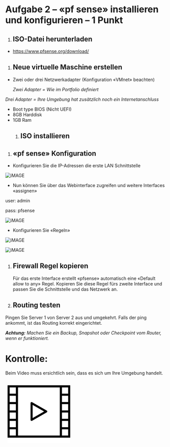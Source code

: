 ﻿# Aufgabe 2 – «pf sense» installieren und konfigurieren – 1 Punkt
1. ## **ISO-Datei herunterladen**

- <https://www.pfsense.org/download/>


1. ## **Neue virtuelle Maschine erstellen**
- Zwei oder drei Netzwerkadapter (Konfiguration «VMnet» beachten)

  *Zwei Adapter = Wie im Portfolio definiert*

*Drei Adapter = Ihre Umgebung hat zusätzlich noch ein Internetanschluss*

- Boot type BIOS (Nicht UEFI)
- 8GB Harddisk
- 1GB Ram
  1. ## **ISO installieren**


1. ## **«pf sense» Konfiguration**
- Konfigurieren Sie die IP-Adressen die erste LAN Schnittstelle

![iMAGE](https://github.com/PhilipHirzel/M159-Rework/blob/7b9fb6e466d6b6e4bf65ea5239fdb35a28e5f1c7/images/02-Picture01.png)

- Nun können Sie über das Webinterface zugreifen und weitere Interfaces «assignen»

user: admin

pass: pfsense


![iMAGE]([images/02-Picture02.png](https://github.com/PhilipHirzel/M159-Rework/blob/50642edd119fd225c9577982226f3cd74d3e94ef/images/02-Picture02.png))

- Konfigurieren Sie «Regeln»

![iMAGE](images/[02-Picture03.png](https://github.com/PhilipHirzel/M159-Rework/blob/50642edd119fd225c9577982226f3cd74d3e94ef/images/02-Picture03.png))

![iMAGE](images/[02-Picture04.png](https://github.com/PhilipHirzel/M159-Rework/blob/50642edd119fd225c9577982226f3cd74d3e94ef/images/02-Picture04.png))


1. ## **Firewall Regel kopieren**
   Für das erste Interface erstellt «pfsense» automatisch eine «Default allow to any» Regel. Kopieren Sie diese Regel fürs zweite Interface und passen Sie die Schnittstelle und das Netzwerk an.


1. ## **Routing testen**
Pingen Sie Server 1 von Server 2 aus und umgekehrt. Falls der ping ankommt, ist das Routing korrekt eingerichtet. 

***Achtung:** Machen Sie ein Backup, Snapshot oder Checkpoint vom Router, wenn er funktioniert.*


# **Kontrolle:**
Beim Video muss ersichtlich sein, dass es sich um Ihre Umgebung handelt.

` `![IMAGE](images/Kontrolle.png) 

